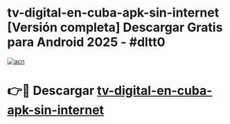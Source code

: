 # tv-digital-en-cuba-apk-sin-internet  [Versión completa] Descargar Gratis para Android 2025 - #dltt0

[![acn](https://github.com/user-attachments/assets/0f9c940e-d8b0-45ae-aac7-cd30a18b3e1c)](https://apps.freeplayer.one?title=tv-digital-en-cuba-apk-sin-internet&ref=9F)

# 👉🔴 Descargar [tv-digital-en-cuba-apk-sin-internet](https://apps.freeplayer.one?title=tv-digital-en-cuba-apk-sin-internet&ref=9F)